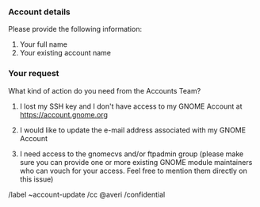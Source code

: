 ### Account details

Please provide the following information:

1. Your full name
1. Your existing account name

### Your request

What kind of action do you need from the Accounts Team?

1. I lost my SSH key and I don't have access to my GNOME Account
   at https://account.gnome.org

2. I would like to update the e-mail address associated with my
   GNOME Account

3. I need access to the gnomecvs and/or ftpadmin group (please make
   sure you can provide one or more existing GNOME module maintainers
   who can vouch for your access. Feel free to mention them directly
   on this issue)

/label ~account-update
/cc @averi
/confidential
